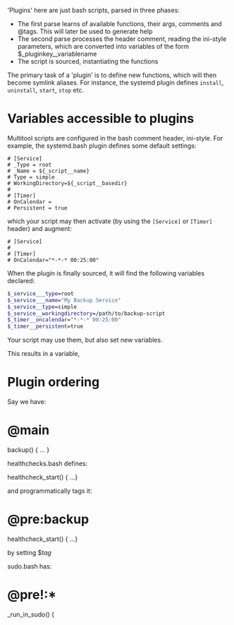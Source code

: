 'Plugins' here are just bash scripts, parsed in three phases:
 - The first parse learns of available functions, their args, comments and @tags. This will later be used to generate help
 - The second parse processes the header comment, reading the ini-style parameters, which are converted into variables of the form $_pluginkey__variablename
 - The script is sourced, instantiating the functions


The primary task of a 'plugin' is to define new functions, which will then become symlink aliases. For instance, the systemd plugin defines `install`, `uninstall`, `start`, `stop` etc.

# Variables accessible to plugins

Multitool scripts are configured in the bash comment header, ini-style. For example, the systemd.bash plugin defines some default settings:

```
# [Service]
# _Type = root
# _Name = ${_script__name}
# Type = simple
# WorkingDirectory=${_script__basedir}
#
# [Timer]
# OnCalendar =
# Persistent = true
```

which your script may then activate (by using the `[Service]` or `[Timer]` header) and augment:

```
# [Service]
#
# [Timer]
# OnCalendar="*-*-* 00:25:00"
```

When the plugin is finally sourced, it will find the following variables declared:

```bash
$_service___type=root
$_service___name="My Backup Service"
$_service__type=simple
$_service__workingdirectory=/path/to/backup-script
$_timer__oncalendar="*-*-* 00:25:00"
$_timer__persistent=true
```

Your script may use them, but also set new variables.


This results in a variable, 


# Plugin ordering

Say we have:

# @main
backup() { ... }

healthchecks.bash defines:

healthcheck_start() { ...}

and programmatically tags it:

# @pre:backup
healthcheck_start() { ...}

by setting $_tag_

sudo.bash has:

# @pre!:*
_run_in_sudo() {
